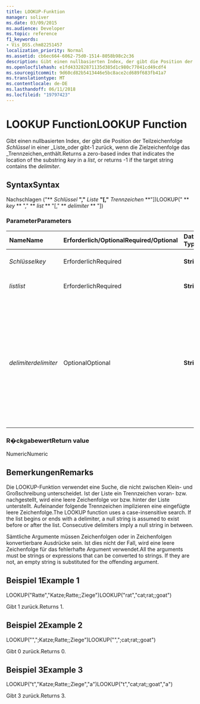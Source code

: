 ```yaml
---
title: LOOKUP-Funktion
manager: soliver
ms.date: 03/09/2015
ms.audience: Developer
ms.topic: reference
f1_keywords:
- Vis_DSS.chm82251457
localization_priority: Normal
ms.assetid: cb6ec664-6062-75d0-1514-8058b98c2c36
description: Gibt einen nullbasierten Index, der gibt die Position der Teilzeichenfolge Schlüssel in einer Liste oder gibt-1 zurück, wenn die Zielzeichenfolge das Trennzeichen enthält.
ms.openlocfilehash: e1fd433282871135d385d1c980c77041cd49cdf4
ms.sourcegitcommit: 9d60cd82b5413446e5bc8ace2cd689f683fb41a7
ms.translationtype: MT
ms.contentlocale: de-DE
ms.lasthandoff: 06/11/2018
ms.locfileid: "19797423"
---
```

# <a name="lookup-function"></a><span data-ttu-id="e5912-103">LOOKUP Function</span><span class="sxs-lookup"><span data-stu-id="e5912-103">LOOKUP Function</span></span>

<span data-ttu-id="e5912-104">Gibt einen nullbasierten Index, der gibt die Position der Teilzeichenfolge _Schlüssel_ in einer _Liste_oder gibt-1 zurück, wenn die Zielzeichenfolge das _Trennzeichen_enthält.</span><span class="sxs-lookup"><span data-stu-id="e5912-104">Returns a zero-based index that indicates the location of the substring  _key_ in a  _list_, or returns -1 if the target string contains the  _delimiter_.</span></span>
  
## <a name="syntax"></a><span data-ttu-id="e5912-105">Syntax</span><span class="sxs-lookup"><span data-stu-id="e5912-105">Syntax</span></span>

<span data-ttu-id="e5912-106">Nachschlagen ("** *Schlüssel* **","** *Liste* **"[,"** *Trennzeichen* **"])</span><span class="sxs-lookup"><span data-stu-id="e5912-106">LOOKUP(" ** *key* ** "," ** *list* ** "[," ** *delimiter* ** "])</span></span> 
  
### <a name="parameters"></a><span data-ttu-id="e5912-107">Parameter</span><span class="sxs-lookup"><span data-stu-id="e5912-107">Parameters</span></span>

|<span data-ttu-id="e5912-108">**Name**</span><span class="sxs-lookup"><span data-stu-id="e5912-108">**Name**</span></span>|<span data-ttu-id="e5912-109">**Erforderlich/Optional**</span><span class="sxs-lookup"><span data-stu-id="e5912-109">**Required/Optional**</span></span>|<span data-ttu-id="e5912-110">**Datentyp**</span><span class="sxs-lookup"><span data-stu-id="e5912-110">**Data Type**</span></span>|<span data-ttu-id="e5912-111">**Beschreibung**</span><span class="sxs-lookup"><span data-stu-id="e5912-111">**Description**</span></span>|
|:-----|:-----|:-----|:-----|
| <span data-ttu-id="e5912-112">_Schlüssel_</span><span class="sxs-lookup"><span data-stu-id="e5912-112">_key_</span></span> <br/> |<span data-ttu-id="e5912-113">Erforderlich</span><span class="sxs-lookup"><span data-stu-id="e5912-113">Required</span></span>  <br/> |<span data-ttu-id="e5912-114">**String**</span><span class="sxs-lookup"><span data-stu-id="e5912-114">**String**</span></span> <br/> |<span data-ttu-id="e5912-115">Die zu suchende Zeichenfolge.</span><span class="sxs-lookup"><span data-stu-id="e5912-115">The string that you want to look up.</span></span>  <br/> |
| <span data-ttu-id="e5912-116">_list_</span><span class="sxs-lookup"><span data-stu-id="e5912-116">_list_</span></span> <br/> |<span data-ttu-id="e5912-117">Erforderlich</span><span class="sxs-lookup"><span data-stu-id="e5912-117">Required</span></span>  <br/> |<span data-ttu-id="e5912-118">**String**</span><span class="sxs-lookup"><span data-stu-id="e5912-118">**String**</span></span> <br/> | <span data-ttu-id="e5912-119">Die Liste, in der gesucht werden soll.</span><span class="sxs-lookup"><span data-stu-id="e5912-119">The list in which you want to search.</span></span>  <br/> |
| <span data-ttu-id="e5912-120">_delimiter_</span><span class="sxs-lookup"><span data-stu-id="e5912-120">_delimiter_</span></span> <br/> |<span data-ttu-id="e5912-121">Optional</span><span class="sxs-lookup"><span data-stu-id="e5912-121">Optional</span></span>  <br/> |<span data-ttu-id="e5912-122">**String**</span><span class="sxs-lookup"><span data-stu-id="e5912-122">**String**</span></span> <br/> | <span data-ttu-id="e5912-123">Die Zeichenfolge an, in der _Liste_als Trennzeichen verwendet.</span><span class="sxs-lookup"><span data-stu-id="e5912-123">The string to use as a delimiter within  _list_.</span></span> <span data-ttu-id="e5912-124">Zeichenfolge für ein _Trennzeichen_ kann mehr als ein Zeichen lang sein und kann multibyte-Zeichen enthalten.</span><span class="sxs-lookup"><span data-stu-id="e5912-124">A  _delimiter_ string can be more than one character in length and may include multibyte characters.</span></span> <span data-ttu-id="e5912-125">Der Standardwert ist eine durch Semikolons.</span><span class="sxs-lookup"><span data-stu-id="e5912-125">The default is a semicolon.</span></span>  <br/> |
   
### <a name="return-value"></a><span data-ttu-id="e5912-126">R�ckgabewert</span><span class="sxs-lookup"><span data-stu-id="e5912-126">Return value</span></span>

<span data-ttu-id="e5912-127">Numeric</span><span class="sxs-lookup"><span data-stu-id="e5912-127">Numeric</span></span>
  
## <a name="remarks"></a><span data-ttu-id="e5912-128">Bemerkungen</span><span class="sxs-lookup"><span data-stu-id="e5912-128">Remarks</span></span>

<span data-ttu-id="e5912-p102">Die LOOKUP-Funktion verwendet eine Suche, die nicht zwischen Klein- und Großschreibung unterscheidet. Ist der Liste ein Trennzeichen voran- bzw. nachgestellt, wird eine leere Zeichenfolge vor bzw. hinter der Liste unterstellt. Aufeinander folgende Trennzeichen implizieren eine eingefügte leere Zeichenfolge.</span><span class="sxs-lookup"><span data-stu-id="e5912-p102">The LOOKUP function uses a case-insensitive search. If the list begins or ends with a delimiter, a null string is assumed to exist before or after the list. Consecutive delimiters imply a null string in between.</span></span> 
  
<span data-ttu-id="e5912-p103">Sämtliche Argumente müssen Zeichenfolgen oder in Zeichenfolgen konvertierbare Ausdrücke sein. Ist dies nicht der Fall, wird eine leere Zeichenfolge für das fehlerhafte Argument verwendet.</span><span class="sxs-lookup"><span data-stu-id="e5912-p103">All the arguments must be strings or expressions that can be converted to strings. If they are not, an empty string is substituted for the offending argument.</span></span> 
  
## <a name="example-1"></a><span data-ttu-id="e5912-134">Beispiel 1</span><span class="sxs-lookup"><span data-stu-id="e5912-134">Example 1</span></span>

<span data-ttu-id="e5912-135">LOOKUP("Ratte","Katze;Ratte;;Ziege")</span><span class="sxs-lookup"><span data-stu-id="e5912-135">LOOKUP("rat","cat;rat;;goat")</span></span>
  
<span data-ttu-id="e5912-136">Gibt 1 zurück.</span><span class="sxs-lookup"><span data-stu-id="e5912-136">Returns 1.</span></span>
  
## <a name="example-2"></a><span data-ttu-id="e5912-137">Beispiel 2</span><span class="sxs-lookup"><span data-stu-id="e5912-137">Example 2</span></span>

<span data-ttu-id="e5912-138">LOOKUP("",";Katze;Ratte;;Ziege")</span><span class="sxs-lookup"><span data-stu-id="e5912-138">LOOKUP("",";cat;rat;;goat")</span></span>
  
<span data-ttu-id="e5912-139">Gibt 0 zurück.</span><span class="sxs-lookup"><span data-stu-id="e5912-139">Returns 0.</span></span>
  
## <a name="example-3"></a><span data-ttu-id="e5912-140">Beispiel 3</span><span class="sxs-lookup"><span data-stu-id="e5912-140">Example 3</span></span>

<span data-ttu-id="e5912-141">LOOKUP("t","Katze;Ratte;;Ziege","a")</span><span class="sxs-lookup"><span data-stu-id="e5912-141">LOOKUP("t","cat;rat;;goat","a")</span></span>
  
<span data-ttu-id="e5912-142">Gibt 3 zurück.</span><span class="sxs-lookup"><span data-stu-id="e5912-142">Returns 3.</span></span>
  

